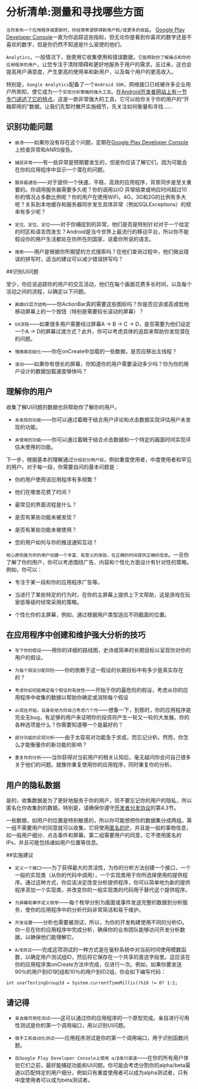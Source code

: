 # 分析清单:测量和寻找哪些方面

`当你发布一个应用程序或更新时，你经常希望获得新用户和/或更多的收益`。 [Google Play Developer Console](https://accounts.google.com/ServiceLogin?service=androiddeveloper&passive=1209600&continue=https://play.google.com/apps/publish/&followup=https://play.google.com/apps/publish/)一直为你追踪这些指标，但无论你是看到你喜欢的数字还是不喜欢的数字，但是你仍然不知道是什么驱使的他们。

`Analytics`，一般情况下，我使用它收集使用和错误数据，`它能帮助你了解痛点和你的应用程序的用户`，让您专注于清除障碍和更好地服务于用户的需求。反过来，这也会提高用户满意度，产生更高的使用率和新用户，以及每个用户的更高收入。

特别是，`Google Analytics`配备了一个`Android SDK`，网络接口已经被许多企业用户所熟知，使它成为一个`实现分析策略的强大工具`。[在Android开发者网站上有一节专门讲述了它的特点](https://developer.android.com/distribute/analyze/index.html?utm_campaign=analyticschecklist-115&utm_source=dac&utm_medium=blog)。这是一款非常强大的工具，它可以给你关于你的用户的“开箱即用的”数据。让我们先暂时撇开实施细节，先关注如何衡量和寻找……

## 识别功能问题

-	`崩溃`——如果你没有存在这个问题，定期在[Google Play Developer Console](https://accounts.google.com/ServiceLogin?service=androiddeveloper&passive=1209600&continue=https://play.google.com/apps/publish/&followup=https://play.google.com/apps/publish/)上检查异常和ANRS报告。

-	`捕捉异常`——有一些异常是预期要发生的，但是你应该了解它们，因为可能会在你的应用程序中显示一个潜在的问题。

-	`服务器通信`——对于提供一个快速，平稳，高效的应用程序，背景同步是至关重要的。你调用服务器需要多久呢？你的调用以IO 异常结束或响应时间超过10秒的情况占多数比例呢？你的用户在使用WiFi，4G，3G和2G的比例有多大呢？关系到本地缓存和服务器同步发生具体异常（例如SQLExceptions）的频率有多少呢？

-	`定位、定位、定位`——对于你捕捉到的异常，他们是否是特别针对对于一个给定的时区和语言而发生？Android是当今世界上最流行的移动平台，所以你不能假设你的用户生活都处在你所在的国家，说着你所说的语言。

-	`搜索`——用户是根据你所期望的方式搜索吗？在他们查询过程中，他们做出错误的拼写时，适当的建议可以减少错误拼写吗？
		
##识别UI问题

至少，你应该追踪你的用户的交互活动，他们在每个画面花费多长时间，以及每个活动之间的流程，以确定以下问题。

-	`画面UI层次结构`——你ActionBar真的需要这些图标吗？你是否应该或高或低地移动屏幕上的一个按钮（特别是需要较长滚动的屏幕）？
	
-	`UX流程`——如果很多用户需要经过屏幕A -> B -> C -> D，是否需要为他们设定一个A -> D的屏幕过渡方式？此外，你可以考虑具体的追踪来帮助你发现潜在的问题。
	
-	`慢画面初始化`——你在onCreate中加载的一些数据，是否应移出主线程？
	
-	`滚动`——如果你有很长的屏幕，你知道你的用户需要滚动多少吗？你为你的用户设计的数据加载速度够快吗？
	
## 理解你的用户

收集了解UI问题的数据也将帮助你了解你的用户。

-	`未发现的功能`——你可以通过着眼于结合用户评论和点击数据实现评估用户未发现的功能。
	
-	`未使用的功能`——你可以通过着眼于结合点击数据和一个特定的画面时间实现评估未使用的功能。
	
下一步，根据基本的理解通过`分组划分用户段`，例如重度使用者，中度使用者和罕见的用户。对于每一段，你需要自问的基本问题是：

-	你的用户使用该应用程序有多频繁？
	
-	他们在哪里花费了时间？
	
-	最常见的界面流程是什么？
	
-	是否有某些功能未被发现？
	
-	是否有某些功能未被使用？
	
-	您的用户如何与你的推送通知互动？
	
`核心原则是为你的用户创建一个丰富、有意义的体验，在正确的时间提供正确的信息`。一旦你了解了你的用户，你可以考虑围绕广告、内容和个性化方面设计有针对性的策略。例如，你可以：

-	专注于某一段和你的应用程序广告等。
	
-	当进行了某些特定的行为时，在你的主屏幕上提供上下文帮助，这是游戏在玩家低等级时经常采用的策略。
	
-	个性化你的主屏幕，例如，通过根据用户类型适应不同截面的位置。
	
## 在应用程序中创建和维护强大分析的技巧

-	`写下你的假设`——用你的详细的路线图，史诗或简单的长期目标以呈现你对你的用户的假设。
	
-	`为每个假设分配风险`——你的依赖于这一假设的长期目标中有多少是真实存在的？
	
-	`考虑你如何能确定每个假设的有效性`——开始于你的最危险的假设，考虑从你的应用程序中收集的数据以帮助你确定或消除每个假设
	
-	`从现在开始，设身处地为你自己考虑六个月`——想象一下，到那时，你的应用程序是完全无bug，有足够的用户来证明你的投资将产生一轮又一轮的大发展。你的各种选项是什么？你需要知道哪一个是最好的？
	
-	`部分功能的实现分析`——由于太容易对功能急于求成，而忘记分析。然而，你怎么才能衡量你的新功能的影响？
	
-	`重复你的分析`——当你获得对当前用户的相关认知后，毫无疑问你会问自己很多关于他们的问题。就像你重复使用你的应用程序，同时重复你的分析。
	
## 用户的隐私数据

是的，收集数据是为了更好地服务于你的用户，但不要忘记你的用户的隐私，所以匿名化你收集到的数据。特别是，请确保你遵守[开发者分发协议](https://play.google.com/about/developer-distribution-agreement.html)的第4.3节。

一些数据，如用户的位置是特别敏感的，所以你可能想把你的数据集分成两组。第一组不需要用户的同意就可以收集，它将使用[匿名的IP](https://developers.google.com/analytics/devguides/collection/android/v4/advanced#anonymizeIp?utm_campaign=analyticschecklist-115&utm_source=dac&utm_medium=blog)，并且是一般的事物信息，如一般用户细分、点击事件和屏幕。第二组需要用户的同意，它不使用匿名的IPs，并且可能包括诸如用户位置等信息。

##实施建议

-	`定义一个接口`——为了获得最大的灵活性，为你的分析方法创建一个接口，一个一般的实现类（从你的代码中调用），一个实现类用于你所选择使用的提供程序。通过这种方式，你应该决定改变分析提供程序，你可以简单地为新的提供程序添加一个实现类，并改变你的一般实现类的代码用于替代这个提供程序。
	
-	`为屏幕和事件定义枚举`——每个枚举分别为画面或事件发送完整的数据到分析服务，使你的应用程序中的分析代码非常简洁和易于维护。
	
-	`开发设置`——分析也需要被测试，所以，为你的开发构建使用不同的分析ID。你一旦在你的应用程序中完成分析，确保你的业务团队能够访问开发分析数据，以确保他们能理解它。
	
-	`A/B测试`——完成这项测试的一种方式是在毫秒系统中对当前时间使用模数函数，以确定用户测试组ID，然后将它保存在一个共享的首选字段里。这应该在你的应用程序类onCreate方法中完成，仅进行一次。例如，如果你要发送90％的用户到ID1的组和10％的用户到ID2组，你会如下编写代码：

```	
int userTestingGroupId = System.currentTimeMillis()%10 != 0? 1:2;
```

## 请记得

-	`亲自做可用性测试`——这可以通过你的应用程序的一个原型完成。亲自进行可用性测试是你的第一个调用端口，用以识别UI问题。
	
-	`做手工和自动化测试`——应用程序测试是你的第一个调用端口，用于识别函数问题。
	
-	`在Google Play Developer Console上使用 α/β发行渠道`——在你的所有用户体验它们之前，最好能捕捉功能和UI问题。你可能会考虑分割你的alpha/beta渠道以匹配特定的用户细分，例如只有重度使用者可以成为alpha测试者，只有中度使用者可以成为beta测试者。
